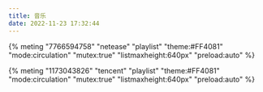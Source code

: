 ```yaml
---
title: 音乐
date: 2022-11-23 17:32:44
---
```


<!--{% meting "5351526859" "netease" "playlist" "theme:#3F51B5" "mutex:true" "preload:auto" %}-->

<!--{% meting "523845661" "netease" "playlist" "theme:#FF4081" "mode:circulation" "mutex:true" "listmaxheight:640px" "preload:auto" %}-->

{% meting "7766594758" "netease" "playlist" "theme:#FF4081" "mode:circulation" "mutex:true" "listmaxheight:640px" "preload:auto" %}

{% meting "1173043826" "tencent" "playlist" "theme:#FF4081" "mode:circulation" "mutex:true" "listmaxheight:640px" "preload:auto" %}

<!--<div id="aplayer-oSEOhviA" class="aplayer aplayer-tag-marker meting-tag-marker" data-id="523845661" data-server="netease" data-type="playlist" data-mode="random" data-autoplay="false" data-listmaxheight="680px" data-preload="auto" data-theme="#e3f2f5" data-volume="0.3" mutex="true"></div>-->

<!--<div class="aplayer" data-id="000PeZCQ1i4XVs" data-server="tencent" data-type="artist" data-mutex="true" data-preload="auto" data-theme="#3F51B5"></div>-->

<script>
const ap = new APlayer({
    container: document.getElementById('aplayer'),
    audio: [{
        name: '歌曲名称',
        artist: '艺术家',
        url: 'https://cdn.nidhogg-110.cn/music/2023%E5%A4%9A%E7%89%A9%E7%90%86%E5%9C%BA%E4%BB%BF%E7%9C%9F%E8%BD%AF%E4%BB%B6%E6%8E%A8%E8%8D%90_%E5%93%94%E5%93%A9%E5%93%94%E5%93%A9_bilibili.mp4720.mp3',
        cover: 'https://cdn.nidhogg-110.cn/photo/A%20%2810%29.jpg'
    }]
});
</script>
